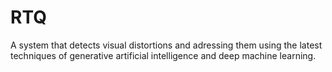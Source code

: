 # RTQ
A system that detects visual distortions and adressing  them using the latest techniques of generative artificial  intelligence and deep machine learning.
